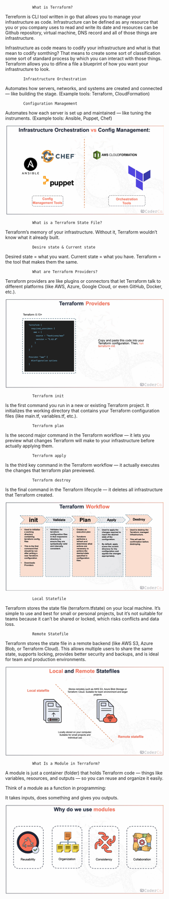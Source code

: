                 What is Terraform?

Terreform is CLI tool written in go that allows you to manage your infrastructure as code.
Infrastructure can be defined as any resource that you or you company uses to read and write its date and resources can be Github repository, virtual machine, DNS record and all of those things are infrastructure.

Infrastructure as code means to codify your infrastructure and what is that mean to codify somthing?
That means to create some sort of classification some sort of standard process by which you can interact with those things.
Terraform allows you to difine a file a blueprint of how you want your infrastructure to look.

            Infrastructure Orchestration

Automates how servers, networks, and systems are created and connected — like building the stage.
(Example tools: Terraform, CloudFormation)

            Configuration Management

Automates how each server is set up and maintained — like tuning the instruments.
(Example tools: Ansible, Puppet, Chef)

![iamge alt](https://github.com/hashim1sharif/DevOps_Journey/blob/7fedc453b2e9d5f7cf35b23d6654377a3e57efc5/Terraform/images/Screenshot%202025-10-17%20152858.png)

                What is a Terraform State File?

Terraform’s memory of your infrastructure. Without it, Terraform wouldn’t know what it already built.

                Desire state & Current state

Desired state = what you want.
Current state = what you have.
Terraform = the tool that makes them the same.

                What are Terraform Providers?

Terraform providers are like plugins or connectors that let Terraform talk to different platforms (like AWS, Azure, Google Cloud, or even GitHub, Docker, etc.).

![image alt](https://github.com/hashim1sharif/DevOps_Journey/blob/7fedc453b2e9d5f7cf35b23d6654377a3e57efc5/Terraform/images/Screenshot%202025-10-17%20163602.png)

                Terraform init

Is the first command you run in a new or existing Terraform project. It initializes the working directory that contains your Terraform configuration files (like main.tf, variables.tf, etc.).

                Terraform plan

Is the second major command in the Terraform workflow — it lets you preview what changes Terraform will make to your infrastructure before actually applying them.

                Terraform apply

Is the third key command in the Terraform workflow — it actually executes the changes that terraform plan previewed.

                Terraform destroy

Is the final command in the Terraform lifecycle — it deletes all infrastructure that Terraform created.

![image alt](https://github.com/hashim1sharif/DevOps_Journey/blob/7fedc453b2e9d5f7cf35b23d6654377a3e57efc5/Terraform/images/Screenshot%202025-10-11%20134132.png)

                Local Statefile

Terraform stores the state file (terraform.tfstate) on your local machine. It’s simple to use and best for small or personal projects, but it’s not suitable for teams because it can’t be shared or locked, which risks conflicts and data loss.

                Remote Statefile

Terraform stores the state file in a remote backend (like AWS S3, Azure Blob, or Terraform Cloud). This allows multiple users to share the same state, supports locking, provides better security and backups, and is ideal for team and production environments.

![image alt](https://github.com/hashim1sharif/DevOps_Journey/blob/7fedc453b2e9d5f7cf35b23d6654377a3e57efc5/Terraform/images/Screenshot%202025-10-18%20135058.png)


                What Is a Module in Terraform?

A module is just a container (folder) that holds Terraform code — things like variables, resources, and outputs — so you can reuse and organize it easily.

Think of a module as a function in programming:

It takes inputs, does something and gives you outputs.

![image alt](https://github.com/hashim1sharif/DevOps_Journey/blob/07efc67527505be3b967d7c2afb992d778a4a01c/Terraform/images/Screenshot%202025-10-13%20215156.png)